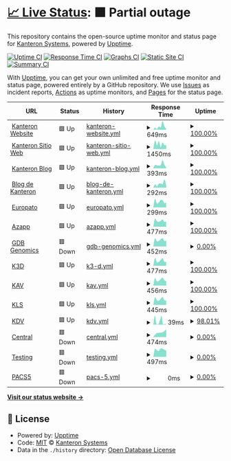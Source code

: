 # [📈 Live Status](https://KanteronSystems.github.io/kanteron-uptime): <!--live status--> **🟧 Partial outage**

This repository contains the open-source uptime monitor and status page for [Kanteron Systems](http://kanteron.com), powered by [Upptime](https://github.com/upptime/upptime).

[![Uptime CI](https://github.com/koj-co/upptime/workflows/Uptime%20CI/badge.svg)](https://github.com/koj-co/upptime/actions?query=workflow%3A%22Uptime+CI%22)
[![Response Time CI](https://github.com/koj-co/upptime/workflows/Response%20Time%20CI/badge.svg)](https://github.com/koj-co/upptime/actions?query=workflow%3A%22Response+Time+CI%22)
[![Graphs CI](https://github.com/koj-co/upptime/workflows/Graphs%20CI/badge.svg)](https://github.com/koj-co/upptime/actions?query=workflow%3A%22Graphs+CI%22)
[![Static Site CI](https://github.com/koj-co/upptime/workflows/Static%20Site%20CI/badge.svg)](https://github.com/koj-co/upptime/actions?query=workflow%3A%22Static+Site+CI%22)
[![Summary CI](https://github.com/koj-co/upptime/workflows/Summary%20CI/badge.svg)](https://github.com/koj-co/upptime/actions?query=workflow%3A%22Summary+CI%22)

With [Upptime](https://upptime.js.org), you can get your own unlimited and free uptime monitor and status page, powered entirely by a GitHub repository. We use [Issues](https://github.com/KanteronSystems/kanteron-uptime/issues) as incident reports, [Actions](https://github.com/KanteronSystems/kanteron-uptime/actions) as uptime monitors, and [Pages](https://KanteronSystems.github.io/kanteron-uptime) for the status page.

<!--start: status pages-->
<!-- This summary is generated by Upptime (https://github.com/upptime/upptime) -->
<!-- Do not edit this manually, your changes will be overwritten -->
<!-- prettier-ignore -->
| URL | Status | History | Response Time | Uptime |
| --- | ------ | ------- | ------------- | ------ |
| <img alt="" src="https://favicons.githubusercontent.com/www.kanteron.com" height="13"> [Kanteron Website](https://www.kanteron.com/) | 🟩 Up | [kanteron-website.yml](https://github.com/KanteronSystems/kanteron-uptime/commits/master/history/kanteron-website.yml) | <details><summary><img alt="Response time graph" src="./graphs/kanteron-website/response-time-week.png" height="20"> 649ms</summary><br><a href="https://KanteronSystems.github.io/kanteron-uptime/history/kanteron-website"><img alt="Response time 668" src="https://img.shields.io/endpoint?url=https%3A%2F%2Fraw.githubusercontent.com%2FKanteronSystems%2Fkanteron-uptime%2Fmaster%2Fapi%2Fkanteron-website%2Fresponse-time.json"></a><br><a href="https://KanteronSystems.github.io/kanteron-uptime/history/kanteron-website"><img alt="24-hour response time 147" src="https://img.shields.io/endpoint?url=https%3A%2F%2Fraw.githubusercontent.com%2FKanteronSystems%2Fkanteron-uptime%2Fmaster%2Fapi%2Fkanteron-website%2Fresponse-time-day.json"></a><br><a href="https://KanteronSystems.github.io/kanteron-uptime/history/kanteron-website"><img alt="7-day response time 649" src="https://img.shields.io/endpoint?url=https%3A%2F%2Fraw.githubusercontent.com%2FKanteronSystems%2Fkanteron-uptime%2Fmaster%2Fapi%2Fkanteron-website%2Fresponse-time-week.json"></a><br><a href="https://KanteronSystems.github.io/kanteron-uptime/history/kanteron-website"><img alt="30-day response time 668" src="https://img.shields.io/endpoint?url=https%3A%2F%2Fraw.githubusercontent.com%2FKanteronSystems%2Fkanteron-uptime%2Fmaster%2Fapi%2Fkanteron-website%2Fresponse-time-month.json"></a><br><a href="https://KanteronSystems.github.io/kanteron-uptime/history/kanteron-website"><img alt="1-year response time 668" src="https://img.shields.io/endpoint?url=https%3A%2F%2Fraw.githubusercontent.com%2FKanteronSystems%2Fkanteron-uptime%2Fmaster%2Fapi%2Fkanteron-website%2Fresponse-time-year.json"></a></details> | <details><summary><a href="https://KanteronSystems.github.io/kanteron-uptime/history/kanteron-website">100.00%</a></summary><a href="https://KanteronSystems.github.io/kanteron-uptime/history/kanteron-website"><img alt="All-time uptime 100.00%" src="https://img.shields.io/endpoint?url=https%3A%2F%2Fraw.githubusercontent.com%2FKanteronSystems%2Fkanteron-uptime%2Fmaster%2Fapi%2Fkanteron-website%2Fuptime.json"></a><br><a href="https://KanteronSystems.github.io/kanteron-uptime/history/kanteron-website"><img alt="24-hour uptime 100.00%" src="https://img.shields.io/endpoint?url=https%3A%2F%2Fraw.githubusercontent.com%2FKanteronSystems%2Fkanteron-uptime%2Fmaster%2Fapi%2Fkanteron-website%2Fuptime-day.json"></a><br><a href="https://KanteronSystems.github.io/kanteron-uptime/history/kanteron-website"><img alt="7-day uptime 100.00%" src="https://img.shields.io/endpoint?url=https%3A%2F%2Fraw.githubusercontent.com%2FKanteronSystems%2Fkanteron-uptime%2Fmaster%2Fapi%2Fkanteron-website%2Fuptime-week.json"></a><br><a href="https://KanteronSystems.github.io/kanteron-uptime/history/kanteron-website"><img alt="30-day uptime 100.00%" src="https://img.shields.io/endpoint?url=https%3A%2F%2Fraw.githubusercontent.com%2FKanteronSystems%2Fkanteron-uptime%2Fmaster%2Fapi%2Fkanteron-website%2Fuptime-month.json"></a><br><a href="https://KanteronSystems.github.io/kanteron-uptime/history/kanteron-website"><img alt="1-year uptime 100.00%" src="https://img.shields.io/endpoint?url=https%3A%2F%2Fraw.githubusercontent.com%2FKanteronSystems%2Fkanteron-uptime%2Fmaster%2Fapi%2Fkanteron-website%2Fuptime-year.json"></a></details>
| <img alt="" src="https://favicons.githubusercontent.com/web.kanteron.com" height="13"> [Kanteron Sitio Web](https://web.kanteron.com/) | 🟩 Up | [kanteron-sitio-web.yml](https://github.com/KanteronSystems/kanteron-uptime/commits/master/history/kanteron-sitio-web.yml) | <details><summary><img alt="Response time graph" src="./graphs/kanteron-sitio-web/response-time-week.png" height="20"> 1450ms</summary><br><a href="https://KanteronSystems.github.io/kanteron-uptime/history/kanteron-sitio-web"><img alt="Response time 984" src="https://img.shields.io/endpoint?url=https%3A%2F%2Fraw.githubusercontent.com%2FKanteronSystems%2Fkanteron-uptime%2Fmaster%2Fapi%2Fkanteron-sitio-web%2Fresponse-time.json"></a><br><a href="https://KanteronSystems.github.io/kanteron-uptime/history/kanteron-sitio-web"><img alt="24-hour response time 1108" src="https://img.shields.io/endpoint?url=https%3A%2F%2Fraw.githubusercontent.com%2FKanteronSystems%2Fkanteron-uptime%2Fmaster%2Fapi%2Fkanteron-sitio-web%2Fresponse-time-day.json"></a><br><a href="https://KanteronSystems.github.io/kanteron-uptime/history/kanteron-sitio-web"><img alt="7-day response time 1450" src="https://img.shields.io/endpoint?url=https%3A%2F%2Fraw.githubusercontent.com%2FKanteronSystems%2Fkanteron-uptime%2Fmaster%2Fapi%2Fkanteron-sitio-web%2Fresponse-time-week.json"></a><br><a href="https://KanteronSystems.github.io/kanteron-uptime/history/kanteron-sitio-web"><img alt="30-day response time 984" src="https://img.shields.io/endpoint?url=https%3A%2F%2Fraw.githubusercontent.com%2FKanteronSystems%2Fkanteron-uptime%2Fmaster%2Fapi%2Fkanteron-sitio-web%2Fresponse-time-month.json"></a><br><a href="https://KanteronSystems.github.io/kanteron-uptime/history/kanteron-sitio-web"><img alt="1-year response time 984" src="https://img.shields.io/endpoint?url=https%3A%2F%2Fraw.githubusercontent.com%2FKanteronSystems%2Fkanteron-uptime%2Fmaster%2Fapi%2Fkanteron-sitio-web%2Fresponse-time-year.json"></a></details> | <details><summary><a href="https://KanteronSystems.github.io/kanteron-uptime/history/kanteron-sitio-web">100.00%</a></summary><a href="https://KanteronSystems.github.io/kanteron-uptime/history/kanteron-sitio-web"><img alt="All-time uptime 100.00%" src="https://img.shields.io/endpoint?url=https%3A%2F%2Fraw.githubusercontent.com%2FKanteronSystems%2Fkanteron-uptime%2Fmaster%2Fapi%2Fkanteron-sitio-web%2Fuptime.json"></a><br><a href="https://KanteronSystems.github.io/kanteron-uptime/history/kanteron-sitio-web"><img alt="24-hour uptime 100.00%" src="https://img.shields.io/endpoint?url=https%3A%2F%2Fraw.githubusercontent.com%2FKanteronSystems%2Fkanteron-uptime%2Fmaster%2Fapi%2Fkanteron-sitio-web%2Fuptime-day.json"></a><br><a href="https://KanteronSystems.github.io/kanteron-uptime/history/kanteron-sitio-web"><img alt="7-day uptime 100.00%" src="https://img.shields.io/endpoint?url=https%3A%2F%2Fraw.githubusercontent.com%2FKanteronSystems%2Fkanteron-uptime%2Fmaster%2Fapi%2Fkanteron-sitio-web%2Fuptime-week.json"></a><br><a href="https://KanteronSystems.github.io/kanteron-uptime/history/kanteron-sitio-web"><img alt="30-day uptime 100.00%" src="https://img.shields.io/endpoint?url=https%3A%2F%2Fraw.githubusercontent.com%2FKanteronSystems%2Fkanteron-uptime%2Fmaster%2Fapi%2Fkanteron-sitio-web%2Fuptime-month.json"></a><br><a href="https://KanteronSystems.github.io/kanteron-uptime/history/kanteron-sitio-web"><img alt="1-year uptime 100.00%" src="https://img.shields.io/endpoint?url=https%3A%2F%2Fraw.githubusercontent.com%2FKanteronSystems%2Fkanteron-uptime%2Fmaster%2Fapi%2Fkanteron-sitio-web%2Fuptime-year.json"></a></details>
| <img alt="" src="https://favicons.githubusercontent.com/blog.kanteron.com" height="13"> [Kanteron Blog](https://blog.kanteron.com/) | 🟩 Up | [kanteron-blog.yml](https://github.com/KanteronSystems/kanteron-uptime/commits/master/history/kanteron-blog.yml) | <details><summary><img alt="Response time graph" src="./graphs/kanteron-blog/response-time-week.png" height="20"> 393ms</summary><br><a href="https://KanteronSystems.github.io/kanteron-uptime/history/kanteron-blog"><img alt="Response time 289" src="https://img.shields.io/endpoint?url=https%3A%2F%2Fraw.githubusercontent.com%2FKanteronSystems%2Fkanteron-uptime%2Fmaster%2Fapi%2Fkanteron-blog%2Fresponse-time.json"></a><br><a href="https://KanteronSystems.github.io/kanteron-uptime/history/kanteron-blog"><img alt="24-hour response time 58" src="https://img.shields.io/endpoint?url=https%3A%2F%2Fraw.githubusercontent.com%2FKanteronSystems%2Fkanteron-uptime%2Fmaster%2Fapi%2Fkanteron-blog%2Fresponse-time-day.json"></a><br><a href="https://KanteronSystems.github.io/kanteron-uptime/history/kanteron-blog"><img alt="7-day response time 393" src="https://img.shields.io/endpoint?url=https%3A%2F%2Fraw.githubusercontent.com%2FKanteronSystems%2Fkanteron-uptime%2Fmaster%2Fapi%2Fkanteron-blog%2Fresponse-time-week.json"></a><br><a href="https://KanteronSystems.github.io/kanteron-uptime/history/kanteron-blog"><img alt="30-day response time 289" src="https://img.shields.io/endpoint?url=https%3A%2F%2Fraw.githubusercontent.com%2FKanteronSystems%2Fkanteron-uptime%2Fmaster%2Fapi%2Fkanteron-blog%2Fresponse-time-month.json"></a><br><a href="https://KanteronSystems.github.io/kanteron-uptime/history/kanteron-blog"><img alt="1-year response time 289" src="https://img.shields.io/endpoint?url=https%3A%2F%2Fraw.githubusercontent.com%2FKanteronSystems%2Fkanteron-uptime%2Fmaster%2Fapi%2Fkanteron-blog%2Fresponse-time-year.json"></a></details> | <details><summary><a href="https://KanteronSystems.github.io/kanteron-uptime/history/kanteron-blog">100.00%</a></summary><a href="https://KanteronSystems.github.io/kanteron-uptime/history/kanteron-blog"><img alt="All-time uptime 100.00%" src="https://img.shields.io/endpoint?url=https%3A%2F%2Fraw.githubusercontent.com%2FKanteronSystems%2Fkanteron-uptime%2Fmaster%2Fapi%2Fkanteron-blog%2Fuptime.json"></a><br><a href="https://KanteronSystems.github.io/kanteron-uptime/history/kanteron-blog"><img alt="24-hour uptime 100.00%" src="https://img.shields.io/endpoint?url=https%3A%2F%2Fraw.githubusercontent.com%2FKanteronSystems%2Fkanteron-uptime%2Fmaster%2Fapi%2Fkanteron-blog%2Fuptime-day.json"></a><br><a href="https://KanteronSystems.github.io/kanteron-uptime/history/kanteron-blog"><img alt="7-day uptime 100.00%" src="https://img.shields.io/endpoint?url=https%3A%2F%2Fraw.githubusercontent.com%2FKanteronSystems%2Fkanteron-uptime%2Fmaster%2Fapi%2Fkanteron-blog%2Fuptime-week.json"></a><br><a href="https://KanteronSystems.github.io/kanteron-uptime/history/kanteron-blog"><img alt="30-day uptime 100.00%" src="https://img.shields.io/endpoint?url=https%3A%2F%2Fraw.githubusercontent.com%2FKanteronSystems%2Fkanteron-uptime%2Fmaster%2Fapi%2Fkanteron-blog%2Fuptime-month.json"></a><br><a href="https://KanteronSystems.github.io/kanteron-uptime/history/kanteron-blog"><img alt="1-year uptime 100.00%" src="https://img.shields.io/endpoint?url=https%3A%2F%2Fraw.githubusercontent.com%2FKanteronSystems%2Fkanteron-uptime%2Fmaster%2Fapi%2Fkanteron-blog%2Fuptime-year.json"></a></details>
| <img alt="" src="https://favicons.githubusercontent.com/bloges.kanteron.com" height="13"> [Blog de Kanteron](https://bloges.kanteron.com/) | 🟩 Up | [blog-de-kanteron.yml](https://github.com/KanteronSystems/kanteron-uptime/commits/master/history/blog-de-kanteron.yml) | <details><summary><img alt="Response time graph" src="./graphs/blog-de-kanteron/response-time-week.png" height="20"> 292ms</summary><br><a href="https://KanteronSystems.github.io/kanteron-uptime/history/blog-de-kanteron"><img alt="Response time 299" src="https://img.shields.io/endpoint?url=https%3A%2F%2Fraw.githubusercontent.com%2FKanteronSystems%2Fkanteron-uptime%2Fmaster%2Fapi%2Fblog-de-kanteron%2Fresponse-time.json"></a><br><a href="https://KanteronSystems.github.io/kanteron-uptime/history/blog-de-kanteron"><img alt="24-hour response time 137" src="https://img.shields.io/endpoint?url=https%3A%2F%2Fraw.githubusercontent.com%2FKanteronSystems%2Fkanteron-uptime%2Fmaster%2Fapi%2Fblog-de-kanteron%2Fresponse-time-day.json"></a><br><a href="https://KanteronSystems.github.io/kanteron-uptime/history/blog-de-kanteron"><img alt="7-day response time 292" src="https://img.shields.io/endpoint?url=https%3A%2F%2Fraw.githubusercontent.com%2FKanteronSystems%2Fkanteron-uptime%2Fmaster%2Fapi%2Fblog-de-kanteron%2Fresponse-time-week.json"></a><br><a href="https://KanteronSystems.github.io/kanteron-uptime/history/blog-de-kanteron"><img alt="30-day response time 299" src="https://img.shields.io/endpoint?url=https%3A%2F%2Fraw.githubusercontent.com%2FKanteronSystems%2Fkanteron-uptime%2Fmaster%2Fapi%2Fblog-de-kanteron%2Fresponse-time-month.json"></a><br><a href="https://KanteronSystems.github.io/kanteron-uptime/history/blog-de-kanteron"><img alt="1-year response time 299" src="https://img.shields.io/endpoint?url=https%3A%2F%2Fraw.githubusercontent.com%2FKanteronSystems%2Fkanteron-uptime%2Fmaster%2Fapi%2Fblog-de-kanteron%2Fresponse-time-year.json"></a></details> | <details><summary><a href="https://KanteronSystems.github.io/kanteron-uptime/history/blog-de-kanteron">100.00%</a></summary><a href="https://KanteronSystems.github.io/kanteron-uptime/history/blog-de-kanteron"><img alt="All-time uptime 100.00%" src="https://img.shields.io/endpoint?url=https%3A%2F%2Fraw.githubusercontent.com%2FKanteronSystems%2Fkanteron-uptime%2Fmaster%2Fapi%2Fblog-de-kanteron%2Fuptime.json"></a><br><a href="https://KanteronSystems.github.io/kanteron-uptime/history/blog-de-kanteron"><img alt="24-hour uptime 100.00%" src="https://img.shields.io/endpoint?url=https%3A%2F%2Fraw.githubusercontent.com%2FKanteronSystems%2Fkanteron-uptime%2Fmaster%2Fapi%2Fblog-de-kanteron%2Fuptime-day.json"></a><br><a href="https://KanteronSystems.github.io/kanteron-uptime/history/blog-de-kanteron"><img alt="7-day uptime 100.00%" src="https://img.shields.io/endpoint?url=https%3A%2F%2Fraw.githubusercontent.com%2FKanteronSystems%2Fkanteron-uptime%2Fmaster%2Fapi%2Fblog-de-kanteron%2Fuptime-week.json"></a><br><a href="https://KanteronSystems.github.io/kanteron-uptime/history/blog-de-kanteron"><img alt="30-day uptime 100.00%" src="https://img.shields.io/endpoint?url=https%3A%2F%2Fraw.githubusercontent.com%2FKanteronSystems%2Fkanteron-uptime%2Fmaster%2Fapi%2Fblog-de-kanteron%2Fuptime-month.json"></a><br><a href="https://KanteronSystems.github.io/kanteron-uptime/history/blog-de-kanteron"><img alt="1-year uptime 100.00%" src="https://img.shields.io/endpoint?url=https%3A%2F%2Fraw.githubusercontent.com%2FKanteronSystems%2Fkanteron-uptime%2Fmaster%2Fapi%2Fblog-de-kanteron%2Fuptime-year.json"></a></details>
| <img alt="" src="https://favicons.githubusercontent.com/europato.kanteron.net" height="13"> [Europato](http://europato.kanteron.net/TMIS/login.xhtml) | 🟩 Up | [europato.yml](https://github.com/KanteronSystems/kanteron-uptime/commits/master/history/europato.yml) | <details><summary><img alt="Response time graph" src="./graphs/europato/response-time-week.png" height="20"> 299ms</summary><br><a href="https://KanteronSystems.github.io/kanteron-uptime/history/europato"><img alt="Response time 318" src="https://img.shields.io/endpoint?url=https%3A%2F%2Fraw.githubusercontent.com%2FKanteronSystems%2Fkanteron-uptime%2Fmaster%2Fapi%2Feuropato%2Fresponse-time.json"></a><br><a href="https://KanteronSystems.github.io/kanteron-uptime/history/europato"><img alt="24-hour response time 250" src="https://img.shields.io/endpoint?url=https%3A%2F%2Fraw.githubusercontent.com%2FKanteronSystems%2Fkanteron-uptime%2Fmaster%2Fapi%2Feuropato%2Fresponse-time-day.json"></a><br><a href="https://KanteronSystems.github.io/kanteron-uptime/history/europato"><img alt="7-day response time 299" src="https://img.shields.io/endpoint?url=https%3A%2F%2Fraw.githubusercontent.com%2FKanteronSystems%2Fkanteron-uptime%2Fmaster%2Fapi%2Feuropato%2Fresponse-time-week.json"></a><br><a href="https://KanteronSystems.github.io/kanteron-uptime/history/europato"><img alt="30-day response time 318" src="https://img.shields.io/endpoint?url=https%3A%2F%2Fraw.githubusercontent.com%2FKanteronSystems%2Fkanteron-uptime%2Fmaster%2Fapi%2Feuropato%2Fresponse-time-month.json"></a><br><a href="https://KanteronSystems.github.io/kanteron-uptime/history/europato"><img alt="1-year response time 318" src="https://img.shields.io/endpoint?url=https%3A%2F%2Fraw.githubusercontent.com%2FKanteronSystems%2Fkanteron-uptime%2Fmaster%2Fapi%2Feuropato%2Fresponse-time-year.json"></a></details> | <details><summary><a href="https://KanteronSystems.github.io/kanteron-uptime/history/europato">100.00%</a></summary><a href="https://KanteronSystems.github.io/kanteron-uptime/history/europato"><img alt="All-time uptime 100.00%" src="https://img.shields.io/endpoint?url=https%3A%2F%2Fraw.githubusercontent.com%2FKanteronSystems%2Fkanteron-uptime%2Fmaster%2Fapi%2Feuropato%2Fuptime.json"></a><br><a href="https://KanteronSystems.github.io/kanteron-uptime/history/europato"><img alt="24-hour uptime 100.00%" src="https://img.shields.io/endpoint?url=https%3A%2F%2Fraw.githubusercontent.com%2FKanteronSystems%2Fkanteron-uptime%2Fmaster%2Fapi%2Feuropato%2Fuptime-day.json"></a><br><a href="https://KanteronSystems.github.io/kanteron-uptime/history/europato"><img alt="7-day uptime 100.00%" src="https://img.shields.io/endpoint?url=https%3A%2F%2Fraw.githubusercontent.com%2FKanteronSystems%2Fkanteron-uptime%2Fmaster%2Fapi%2Feuropato%2Fuptime-week.json"></a><br><a href="https://KanteronSystems.github.io/kanteron-uptime/history/europato"><img alt="30-day uptime 100.00%" src="https://img.shields.io/endpoint?url=https%3A%2F%2Fraw.githubusercontent.com%2FKanteronSystems%2Fkanteron-uptime%2Fmaster%2Fapi%2Feuropato%2Fuptime-month.json"></a><br><a href="https://KanteronSystems.github.io/kanteron-uptime/history/europato"><img alt="1-year uptime 100.00%" src="https://img.shields.io/endpoint?url=https%3A%2F%2Fraw.githubusercontent.com%2FKanteronSystems%2Fkanteron-uptime%2Fmaster%2Fapi%2Feuropato%2Fuptime-year.json"></a></details>
| <img alt="" src="https://favicons.githubusercontent.com/azapp.kanteron.net" height="13"> [Azapp](https://azapp.kanteron.net/TMIS/login.xhtml) | 🟩 Up | [azapp.yml](https://github.com/KanteronSystems/kanteron-uptime/commits/master/history/azapp.yml) | <details><summary><img alt="Response time graph" src="./graphs/azapp/response-time-week.png" height="20"> 477ms</summary><br><a href="https://KanteronSystems.github.io/kanteron-uptime/history/azapp"><img alt="Response time 503" src="https://img.shields.io/endpoint?url=https%3A%2F%2Fraw.githubusercontent.com%2FKanteronSystems%2Fkanteron-uptime%2Fmaster%2Fapi%2Fazapp%2Fresponse-time.json"></a><br><a href="https://KanteronSystems.github.io/kanteron-uptime/history/azapp"><img alt="24-hour response time 427" src="https://img.shields.io/endpoint?url=https%3A%2F%2Fraw.githubusercontent.com%2FKanteronSystems%2Fkanteron-uptime%2Fmaster%2Fapi%2Fazapp%2Fresponse-time-day.json"></a><br><a href="https://KanteronSystems.github.io/kanteron-uptime/history/azapp"><img alt="7-day response time 477" src="https://img.shields.io/endpoint?url=https%3A%2F%2Fraw.githubusercontent.com%2FKanteronSystems%2Fkanteron-uptime%2Fmaster%2Fapi%2Fazapp%2Fresponse-time-week.json"></a><br><a href="https://KanteronSystems.github.io/kanteron-uptime/history/azapp"><img alt="30-day response time 503" src="https://img.shields.io/endpoint?url=https%3A%2F%2Fraw.githubusercontent.com%2FKanteronSystems%2Fkanteron-uptime%2Fmaster%2Fapi%2Fazapp%2Fresponse-time-month.json"></a><br><a href="https://KanteronSystems.github.io/kanteron-uptime/history/azapp"><img alt="1-year response time 503" src="https://img.shields.io/endpoint?url=https%3A%2F%2Fraw.githubusercontent.com%2FKanteronSystems%2Fkanteron-uptime%2Fmaster%2Fapi%2Fazapp%2Fresponse-time-year.json"></a></details> | <details><summary><a href="https://KanteronSystems.github.io/kanteron-uptime/history/azapp">100.00%</a></summary><a href="https://KanteronSystems.github.io/kanteron-uptime/history/azapp"><img alt="All-time uptime 100.00%" src="https://img.shields.io/endpoint?url=https%3A%2F%2Fraw.githubusercontent.com%2FKanteronSystems%2Fkanteron-uptime%2Fmaster%2Fapi%2Fazapp%2Fuptime.json"></a><br><a href="https://KanteronSystems.github.io/kanteron-uptime/history/azapp"><img alt="24-hour uptime 100.00%" src="https://img.shields.io/endpoint?url=https%3A%2F%2Fraw.githubusercontent.com%2FKanteronSystems%2Fkanteron-uptime%2Fmaster%2Fapi%2Fazapp%2Fuptime-day.json"></a><br><a href="https://KanteronSystems.github.io/kanteron-uptime/history/azapp"><img alt="7-day uptime 100.00%" src="https://img.shields.io/endpoint?url=https%3A%2F%2Fraw.githubusercontent.com%2FKanteronSystems%2Fkanteron-uptime%2Fmaster%2Fapi%2Fazapp%2Fuptime-week.json"></a><br><a href="https://KanteronSystems.github.io/kanteron-uptime/history/azapp"><img alt="30-day uptime 100.00%" src="https://img.shields.io/endpoint?url=https%3A%2F%2Fraw.githubusercontent.com%2FKanteronSystems%2Fkanteron-uptime%2Fmaster%2Fapi%2Fazapp%2Fuptime-month.json"></a><br><a href="https://KanteronSystems.github.io/kanteron-uptime/history/azapp"><img alt="1-year uptime 100.00%" src="https://img.shields.io/endpoint?url=https%3A%2F%2Fraw.githubusercontent.com%2FKanteronSystems%2Fkanteron-uptime%2Fmaster%2Fapi%2Fazapp%2Fuptime-year.json"></a></details>
| <img alt="" src="https://favicons.githubusercontent.com/gdb.genomics.kanteron.com" height="13"> [GDB Genomics](https://gdb.genomics.kanteron.com/TMIS/login.xhtml) | 🟥 Down | [gdb-genomics.yml](https://github.com/KanteronSystems/kanteron-uptime/commits/master/history/gdb-genomics.yml) | <details><summary><img alt="Response time graph" src="./graphs/gdb-genomics/response-time-week.png" height="20"> 452ms</summary><br><a href="https://KanteronSystems.github.io/kanteron-uptime/history/gdb-genomics"><img alt="Response time 783" src="https://img.shields.io/endpoint?url=https%3A%2F%2Fraw.githubusercontent.com%2FKanteronSystems%2Fkanteron-uptime%2Fmaster%2Fapi%2Fgdb-genomics%2Fresponse-time.json"></a><br><a href="https://KanteronSystems.github.io/kanteron-uptime/history/gdb-genomics"><img alt="24-hour response time 416" src="https://img.shields.io/endpoint?url=https%3A%2F%2Fraw.githubusercontent.com%2FKanteronSystems%2Fkanteron-uptime%2Fmaster%2Fapi%2Fgdb-genomics%2Fresponse-time-day.json"></a><br><a href="https://KanteronSystems.github.io/kanteron-uptime/history/gdb-genomics"><img alt="7-day response time 452" src="https://img.shields.io/endpoint?url=https%3A%2F%2Fraw.githubusercontent.com%2FKanteronSystems%2Fkanteron-uptime%2Fmaster%2Fapi%2Fgdb-genomics%2Fresponse-time-week.json"></a><br><a href="https://KanteronSystems.github.io/kanteron-uptime/history/gdb-genomics"><img alt="30-day response time 783" src="https://img.shields.io/endpoint?url=https%3A%2F%2Fraw.githubusercontent.com%2FKanteronSystems%2Fkanteron-uptime%2Fmaster%2Fapi%2Fgdb-genomics%2Fresponse-time-month.json"></a><br><a href="https://KanteronSystems.github.io/kanteron-uptime/history/gdb-genomics"><img alt="1-year response time 783" src="https://img.shields.io/endpoint?url=https%3A%2F%2Fraw.githubusercontent.com%2FKanteronSystems%2Fkanteron-uptime%2Fmaster%2Fapi%2Fgdb-genomics%2Fresponse-time-year.json"></a></details> | <details><summary><a href="https://KanteronSystems.github.io/kanteron-uptime/history/gdb-genomics">0.00%</a></summary><a href="https://KanteronSystems.github.io/kanteron-uptime/history/gdb-genomics"><img alt="All-time uptime 24.70%" src="https://img.shields.io/endpoint?url=https%3A%2F%2Fraw.githubusercontent.com%2FKanteronSystems%2Fkanteron-uptime%2Fmaster%2Fapi%2Fgdb-genomics%2Fuptime.json"></a><br><a href="https://KanteronSystems.github.io/kanteron-uptime/history/gdb-genomics"><img alt="24-hour uptime 0.00%" src="https://img.shields.io/endpoint?url=https%3A%2F%2Fraw.githubusercontent.com%2FKanteronSystems%2Fkanteron-uptime%2Fmaster%2Fapi%2Fgdb-genomics%2Fuptime-day.json"></a><br><a href="https://KanteronSystems.github.io/kanteron-uptime/history/gdb-genomics"><img alt="7-day uptime 0.00%" src="https://img.shields.io/endpoint?url=https%3A%2F%2Fraw.githubusercontent.com%2FKanteronSystems%2Fkanteron-uptime%2Fmaster%2Fapi%2Fgdb-genomics%2Fuptime-week.json"></a><br><a href="https://KanteronSystems.github.io/kanteron-uptime/history/gdb-genomics"><img alt="30-day uptime 24.70%" src="https://img.shields.io/endpoint?url=https%3A%2F%2Fraw.githubusercontent.com%2FKanteronSystems%2Fkanteron-uptime%2Fmaster%2Fapi%2Fgdb-genomics%2Fuptime-month.json"></a><br><a href="https://KanteronSystems.github.io/kanteron-uptime/history/gdb-genomics"><img alt="1-year uptime 24.70%" src="https://img.shields.io/endpoint?url=https%3A%2F%2Fraw.githubusercontent.com%2FKanteronSystems%2Fkanteron-uptime%2Fmaster%2Fapi%2Fgdb-genomics%2Fuptime-year.json"></a></details>
| <img alt="" src="https://favicons.githubusercontent.com/k3d.kanteron.net" height="13"> [K3D](https://k3d.kanteron.net/?url=https://s3.eu-central-1.amazonaws.com/ohif-viewer/JSON/PTCTStudy.json) | 🟩 Up | [k3-d.yml](https://github.com/KanteronSystems/kanteron-uptime/commits/master/history/k3-d.yml) | <details><summary><img alt="Response time graph" src="./graphs/k3-d/response-time-week.png" height="20"> 477ms</summary><br><a href="https://KanteronSystems.github.io/kanteron-uptime/history/k3-d"><img alt="Response time 514" src="https://img.shields.io/endpoint?url=https%3A%2F%2Fraw.githubusercontent.com%2FKanteronSystems%2Fkanteron-uptime%2Fmaster%2Fapi%2Fk3-d%2Fresponse-time.json"></a><br><a href="https://KanteronSystems.github.io/kanteron-uptime/history/k3-d"><img alt="24-hour response time 367" src="https://img.shields.io/endpoint?url=https%3A%2F%2Fraw.githubusercontent.com%2FKanteronSystems%2Fkanteron-uptime%2Fmaster%2Fapi%2Fk3-d%2Fresponse-time-day.json"></a><br><a href="https://KanteronSystems.github.io/kanteron-uptime/history/k3-d"><img alt="7-day response time 477" src="https://img.shields.io/endpoint?url=https%3A%2F%2Fraw.githubusercontent.com%2FKanteronSystems%2Fkanteron-uptime%2Fmaster%2Fapi%2Fk3-d%2Fresponse-time-week.json"></a><br><a href="https://KanteronSystems.github.io/kanteron-uptime/history/k3-d"><img alt="30-day response time 514" src="https://img.shields.io/endpoint?url=https%3A%2F%2Fraw.githubusercontent.com%2FKanteronSystems%2Fkanteron-uptime%2Fmaster%2Fapi%2Fk3-d%2Fresponse-time-month.json"></a><br><a href="https://KanteronSystems.github.io/kanteron-uptime/history/k3-d"><img alt="1-year response time 514" src="https://img.shields.io/endpoint?url=https%3A%2F%2Fraw.githubusercontent.com%2FKanteronSystems%2Fkanteron-uptime%2Fmaster%2Fapi%2Fk3-d%2Fresponse-time-year.json"></a></details> | <details><summary><a href="https://KanteronSystems.github.io/kanteron-uptime/history/k3-d">100.00%</a></summary><a href="https://KanteronSystems.github.io/kanteron-uptime/history/k3-d"><img alt="All-time uptime 100.00%" src="https://img.shields.io/endpoint?url=https%3A%2F%2Fraw.githubusercontent.com%2FKanteronSystems%2Fkanteron-uptime%2Fmaster%2Fapi%2Fk3-d%2Fuptime.json"></a><br><a href="https://KanteronSystems.github.io/kanteron-uptime/history/k3-d"><img alt="24-hour uptime 100.00%" src="https://img.shields.io/endpoint?url=https%3A%2F%2Fraw.githubusercontent.com%2FKanteronSystems%2Fkanteron-uptime%2Fmaster%2Fapi%2Fk3-d%2Fuptime-day.json"></a><br><a href="https://KanteronSystems.github.io/kanteron-uptime/history/k3-d"><img alt="7-day uptime 100.00%" src="https://img.shields.io/endpoint?url=https%3A%2F%2Fraw.githubusercontent.com%2FKanteronSystems%2Fkanteron-uptime%2Fmaster%2Fapi%2Fk3-d%2Fuptime-week.json"></a><br><a href="https://KanteronSystems.github.io/kanteron-uptime/history/k3-d"><img alt="30-day uptime 100.00%" src="https://img.shields.io/endpoint?url=https%3A%2F%2Fraw.githubusercontent.com%2FKanteronSystems%2Fkanteron-uptime%2Fmaster%2Fapi%2Fk3-d%2Fuptime-month.json"></a><br><a href="https://KanteronSystems.github.io/kanteron-uptime/history/k3-d"><img alt="1-year uptime 100.00%" src="https://img.shields.io/endpoint?url=https%3A%2F%2Fraw.githubusercontent.com%2FKanteronSystems%2Fkanteron-uptime%2Fmaster%2Fapi%2Fk3-d%2Fuptime-year.json"></a></details>
| <img alt="" src="https://favicons.githubusercontent.com/kav.kanteron.net" height="13"> [KAV](https://kav.kanteron.net/studylist) | 🟩 Up | [kav.yml](https://github.com/KanteronSystems/kanteron-uptime/commits/master/history/kav.yml) | <details><summary><img alt="Response time graph" src="./graphs/kav/response-time-week.png" height="20"> 456ms</summary><br><a href="https://KanteronSystems.github.io/kanteron-uptime/history/kav"><img alt="Response time 483" src="https://img.shields.io/endpoint?url=https%3A%2F%2Fraw.githubusercontent.com%2FKanteronSystems%2Fkanteron-uptime%2Fmaster%2Fapi%2Fkav%2Fresponse-time.json"></a><br><a href="https://KanteronSystems.github.io/kanteron-uptime/history/kav"><img alt="24-hour response time 350" src="https://img.shields.io/endpoint?url=https%3A%2F%2Fraw.githubusercontent.com%2FKanteronSystems%2Fkanteron-uptime%2Fmaster%2Fapi%2Fkav%2Fresponse-time-day.json"></a><br><a href="https://KanteronSystems.github.io/kanteron-uptime/history/kav"><img alt="7-day response time 456" src="https://img.shields.io/endpoint?url=https%3A%2F%2Fraw.githubusercontent.com%2FKanteronSystems%2Fkanteron-uptime%2Fmaster%2Fapi%2Fkav%2Fresponse-time-week.json"></a><br><a href="https://KanteronSystems.github.io/kanteron-uptime/history/kav"><img alt="30-day response time 483" src="https://img.shields.io/endpoint?url=https%3A%2F%2Fraw.githubusercontent.com%2FKanteronSystems%2Fkanteron-uptime%2Fmaster%2Fapi%2Fkav%2Fresponse-time-month.json"></a><br><a href="https://KanteronSystems.github.io/kanteron-uptime/history/kav"><img alt="1-year response time 483" src="https://img.shields.io/endpoint?url=https%3A%2F%2Fraw.githubusercontent.com%2FKanteronSystems%2Fkanteron-uptime%2Fmaster%2Fapi%2Fkav%2Fresponse-time-year.json"></a></details> | <details><summary><a href="https://KanteronSystems.github.io/kanteron-uptime/history/kav">100.00%</a></summary><a href="https://KanteronSystems.github.io/kanteron-uptime/history/kav"><img alt="All-time uptime 100.00%" src="https://img.shields.io/endpoint?url=https%3A%2F%2Fraw.githubusercontent.com%2FKanteronSystems%2Fkanteron-uptime%2Fmaster%2Fapi%2Fkav%2Fuptime.json"></a><br><a href="https://KanteronSystems.github.io/kanteron-uptime/history/kav"><img alt="24-hour uptime 100.00%" src="https://img.shields.io/endpoint?url=https%3A%2F%2Fraw.githubusercontent.com%2FKanteronSystems%2Fkanteron-uptime%2Fmaster%2Fapi%2Fkav%2Fuptime-day.json"></a><br><a href="https://KanteronSystems.github.io/kanteron-uptime/history/kav"><img alt="7-day uptime 100.00%" src="https://img.shields.io/endpoint?url=https%3A%2F%2Fraw.githubusercontent.com%2FKanteronSystems%2Fkanteron-uptime%2Fmaster%2Fapi%2Fkav%2Fuptime-week.json"></a><br><a href="https://KanteronSystems.github.io/kanteron-uptime/history/kav"><img alt="30-day uptime 100.00%" src="https://img.shields.io/endpoint?url=https%3A%2F%2Fraw.githubusercontent.com%2FKanteronSystems%2Fkanteron-uptime%2Fmaster%2Fapi%2Fkav%2Fuptime-month.json"></a><br><a href="https://KanteronSystems.github.io/kanteron-uptime/history/kav"><img alt="1-year uptime 100.00%" src="https://img.shields.io/endpoint?url=https%3A%2F%2Fraw.githubusercontent.com%2FKanteronSystems%2Fkanteron-uptime%2Fmaster%2Fapi%2Fkav%2Fuptime-year.json"></a></details>
| <img alt="" src="https://favicons.githubusercontent.com/kls.kanteron.net" height="13"> [KLS](https://kls.kanteron.net/) | 🟩 Up | [kls.yml](https://github.com/KanteronSystems/kanteron-uptime/commits/master/history/kls.yml) | <details><summary><img alt="Response time graph" src="./graphs/kls/response-time-week.png" height="20"> 445ms</summary><br><a href="https://KanteronSystems.github.io/kanteron-uptime/history/kls"><img alt="Response time 472" src="https://img.shields.io/endpoint?url=https%3A%2F%2Fraw.githubusercontent.com%2FKanteronSystems%2Fkanteron-uptime%2Fmaster%2Fapi%2Fkls%2Fresponse-time.json"></a><br><a href="https://KanteronSystems.github.io/kanteron-uptime/history/kls"><img alt="24-hour response time 347" src="https://img.shields.io/endpoint?url=https%3A%2F%2Fraw.githubusercontent.com%2FKanteronSystems%2Fkanteron-uptime%2Fmaster%2Fapi%2Fkls%2Fresponse-time-day.json"></a><br><a href="https://KanteronSystems.github.io/kanteron-uptime/history/kls"><img alt="7-day response time 445" src="https://img.shields.io/endpoint?url=https%3A%2F%2Fraw.githubusercontent.com%2FKanteronSystems%2Fkanteron-uptime%2Fmaster%2Fapi%2Fkls%2Fresponse-time-week.json"></a><br><a href="https://KanteronSystems.github.io/kanteron-uptime/history/kls"><img alt="30-day response time 472" src="https://img.shields.io/endpoint?url=https%3A%2F%2Fraw.githubusercontent.com%2FKanteronSystems%2Fkanteron-uptime%2Fmaster%2Fapi%2Fkls%2Fresponse-time-month.json"></a><br><a href="https://KanteronSystems.github.io/kanteron-uptime/history/kls"><img alt="1-year response time 472" src="https://img.shields.io/endpoint?url=https%3A%2F%2Fraw.githubusercontent.com%2FKanteronSystems%2Fkanteron-uptime%2Fmaster%2Fapi%2Fkls%2Fresponse-time-year.json"></a></details> | <details><summary><a href="https://KanteronSystems.github.io/kanteron-uptime/history/kls">100.00%</a></summary><a href="https://KanteronSystems.github.io/kanteron-uptime/history/kls"><img alt="All-time uptime 100.00%" src="https://img.shields.io/endpoint?url=https%3A%2F%2Fraw.githubusercontent.com%2FKanteronSystems%2Fkanteron-uptime%2Fmaster%2Fapi%2Fkls%2Fuptime.json"></a><br><a href="https://KanteronSystems.github.io/kanteron-uptime/history/kls"><img alt="24-hour uptime 100.00%" src="https://img.shields.io/endpoint?url=https%3A%2F%2Fraw.githubusercontent.com%2FKanteronSystems%2Fkanteron-uptime%2Fmaster%2Fapi%2Fkls%2Fuptime-day.json"></a><br><a href="https://KanteronSystems.github.io/kanteron-uptime/history/kls"><img alt="7-day uptime 100.00%" src="https://img.shields.io/endpoint?url=https%3A%2F%2Fraw.githubusercontent.com%2FKanteronSystems%2Fkanteron-uptime%2Fmaster%2Fapi%2Fkls%2Fuptime-week.json"></a><br><a href="https://KanteronSystems.github.io/kanteron-uptime/history/kls"><img alt="30-day uptime 100.00%" src="https://img.shields.io/endpoint?url=https%3A%2F%2Fraw.githubusercontent.com%2FKanteronSystems%2Fkanteron-uptime%2Fmaster%2Fapi%2Fkls%2Fuptime-month.json"></a><br><a href="https://KanteronSystems.github.io/kanteron-uptime/history/kls"><img alt="1-year uptime 100.00%" src="https://img.shields.io/endpoint?url=https%3A%2F%2Fraw.githubusercontent.com%2FKanteronSystems%2Fkanteron-uptime%2Fmaster%2Fapi%2Fkls%2Fuptime-year.json"></a></details>
| <img alt="" src="https://favicons.githubusercontent.com/20.185.6.186" height="13"> [KDV](http://20.185.6.186/KDV/viewer/1.3.6.1.4.1.14519.5.2.1.2193.7172.847236098565581057121195872945) | 🟩 Up | [kdv.yml](https://github.com/KanteronSystems/kanteron-uptime/commits/master/history/kdv.yml) | <details><summary><img alt="Response time graph" src="./graphs/kdv/response-time-week.png" height="20"> 39ms</summary><br><a href="https://KanteronSystems.github.io/kanteron-uptime/history/kdv"><img alt="Response time 59" src="https://img.shields.io/endpoint?url=https%3A%2F%2Fraw.githubusercontent.com%2FKanteronSystems%2Fkanteron-uptime%2Fmaster%2Fapi%2Fkdv%2Fresponse-time.json"></a><br><a href="https://KanteronSystems.github.io/kanteron-uptime/history/kdv"><img alt="24-hour response time 5" src="https://img.shields.io/endpoint?url=https%3A%2F%2Fraw.githubusercontent.com%2FKanteronSystems%2Fkanteron-uptime%2Fmaster%2Fapi%2Fkdv%2Fresponse-time-day.json"></a><br><a href="https://KanteronSystems.github.io/kanteron-uptime/history/kdv"><img alt="7-day response time 39" src="https://img.shields.io/endpoint?url=https%3A%2F%2Fraw.githubusercontent.com%2FKanteronSystems%2Fkanteron-uptime%2Fmaster%2Fapi%2Fkdv%2Fresponse-time-week.json"></a><br><a href="https://KanteronSystems.github.io/kanteron-uptime/history/kdv"><img alt="30-day response time 59" src="https://img.shields.io/endpoint?url=https%3A%2F%2Fraw.githubusercontent.com%2FKanteronSystems%2Fkanteron-uptime%2Fmaster%2Fapi%2Fkdv%2Fresponse-time-month.json"></a><br><a href="https://KanteronSystems.github.io/kanteron-uptime/history/kdv"><img alt="1-year response time 59" src="https://img.shields.io/endpoint?url=https%3A%2F%2Fraw.githubusercontent.com%2FKanteronSystems%2Fkanteron-uptime%2Fmaster%2Fapi%2Fkdv%2Fresponse-time-year.json"></a></details> | <details><summary><a href="https://KanteronSystems.github.io/kanteron-uptime/history/kdv">98.01%</a></summary><a href="https://KanteronSystems.github.io/kanteron-uptime/history/kdv"><img alt="All-time uptime 99.51%" src="https://img.shields.io/endpoint?url=https%3A%2F%2Fraw.githubusercontent.com%2FKanteronSystems%2Fkanteron-uptime%2Fmaster%2Fapi%2Fkdv%2Fuptime.json"></a><br><a href="https://KanteronSystems.github.io/kanteron-uptime/history/kdv"><img alt="24-hour uptime 86.07%" src="https://img.shields.io/endpoint?url=https%3A%2F%2Fraw.githubusercontent.com%2FKanteronSystems%2Fkanteron-uptime%2Fmaster%2Fapi%2Fkdv%2Fuptime-day.json"></a><br><a href="https://KanteronSystems.github.io/kanteron-uptime/history/kdv"><img alt="7-day uptime 98.01%" src="https://img.shields.io/endpoint?url=https%3A%2F%2Fraw.githubusercontent.com%2FKanteronSystems%2Fkanteron-uptime%2Fmaster%2Fapi%2Fkdv%2Fuptime-week.json"></a><br><a href="https://KanteronSystems.github.io/kanteron-uptime/history/kdv"><img alt="30-day uptime 99.51%" src="https://img.shields.io/endpoint?url=https%3A%2F%2Fraw.githubusercontent.com%2FKanteronSystems%2Fkanteron-uptime%2Fmaster%2Fapi%2Fkdv%2Fuptime-month.json"></a><br><a href="https://KanteronSystems.github.io/kanteron-uptime/history/kdv"><img alt="1-year uptime 99.51%" src="https://img.shields.io/endpoint?url=https%3A%2F%2Fraw.githubusercontent.com%2FKanteronSystems%2Fkanteron-uptime%2Fmaster%2Fapi%2Fkdv%2Fuptime-year.json"></a></details>
| <img alt="" src="https://favicons.githubusercontent.com/central.kanteron.com" height="13"> [Central](https://central.kanteron.com/TMIS/login.xhtml) | 🟥 Down | [central.yml](https://github.com/KanteronSystems/kanteron-uptime/commits/master/history/central.yml) | <details><summary><img alt="Response time graph" src="./graphs/central/response-time-week.png" height="20"> 474ms</summary><br><a href="https://KanteronSystems.github.io/kanteron-uptime/history/central"><img alt="Response time 643" src="https://img.shields.io/endpoint?url=https%3A%2F%2Fraw.githubusercontent.com%2FKanteronSystems%2Fkanteron-uptime%2Fmaster%2Fapi%2Fcentral%2Fresponse-time.json"></a><br><a href="https://KanteronSystems.github.io/kanteron-uptime/history/central"><img alt="24-hour response time 0" src="https://img.shields.io/endpoint?url=https%3A%2F%2Fraw.githubusercontent.com%2FKanteronSystems%2Fkanteron-uptime%2Fmaster%2Fapi%2Fcentral%2Fresponse-time-day.json"></a><br><a href="https://KanteronSystems.github.io/kanteron-uptime/history/central"><img alt="7-day response time 474" src="https://img.shields.io/endpoint?url=https%3A%2F%2Fraw.githubusercontent.com%2FKanteronSystems%2Fkanteron-uptime%2Fmaster%2Fapi%2Fcentral%2Fresponse-time-week.json"></a><br><a href="https://KanteronSystems.github.io/kanteron-uptime/history/central"><img alt="30-day response time 643" src="https://img.shields.io/endpoint?url=https%3A%2F%2Fraw.githubusercontent.com%2FKanteronSystems%2Fkanteron-uptime%2Fmaster%2Fapi%2Fcentral%2Fresponse-time-month.json"></a><br><a href="https://KanteronSystems.github.io/kanteron-uptime/history/central"><img alt="1-year response time 643" src="https://img.shields.io/endpoint?url=https%3A%2F%2Fraw.githubusercontent.com%2FKanteronSystems%2Fkanteron-uptime%2Fmaster%2Fapi%2Fcentral%2Fresponse-time-year.json"></a></details> | <details><summary><a href="https://KanteronSystems.github.io/kanteron-uptime/history/central">0.00%</a></summary><a href="https://KanteronSystems.github.io/kanteron-uptime/history/central"><img alt="All-time uptime 35.30%" src="https://img.shields.io/endpoint?url=https%3A%2F%2Fraw.githubusercontent.com%2FKanteronSystems%2Fkanteron-uptime%2Fmaster%2Fapi%2Fcentral%2Fuptime.json"></a><br><a href="https://KanteronSystems.github.io/kanteron-uptime/history/central"><img alt="24-hour uptime 0.00%" src="https://img.shields.io/endpoint?url=https%3A%2F%2Fraw.githubusercontent.com%2FKanteronSystems%2Fkanteron-uptime%2Fmaster%2Fapi%2Fcentral%2Fuptime-day.json"></a><br><a href="https://KanteronSystems.github.io/kanteron-uptime/history/central"><img alt="7-day uptime 0.00%" src="https://img.shields.io/endpoint?url=https%3A%2F%2Fraw.githubusercontent.com%2FKanteronSystems%2Fkanteron-uptime%2Fmaster%2Fapi%2Fcentral%2Fuptime-week.json"></a><br><a href="https://KanteronSystems.github.io/kanteron-uptime/history/central"><img alt="30-day uptime 35.30%" src="https://img.shields.io/endpoint?url=https%3A%2F%2Fraw.githubusercontent.com%2FKanteronSystems%2Fkanteron-uptime%2Fmaster%2Fapi%2Fcentral%2Fuptime-month.json"></a><br><a href="https://KanteronSystems.github.io/kanteron-uptime/history/central"><img alt="1-year uptime 35.30%" src="https://img.shields.io/endpoint?url=https%3A%2F%2Fraw.githubusercontent.com%2FKanteronSystems%2Fkanteron-uptime%2Fmaster%2Fapi%2Fcentral%2Fuptime-year.json"></a></details>
| <img alt="" src="https://favicons.githubusercontent.com/testing.kanteron.com" height="13"> [Testing](https://testing.kanteron.com/TMIS/login.xhtml) | 🟥 Down | [testing.yml](https://github.com/KanteronSystems/kanteron-uptime/commits/master/history/testing.yml) | <details><summary><img alt="Response time graph" src="./graphs/testing/response-time-week.png" height="20"> 497ms</summary><br><a href="https://KanteronSystems.github.io/kanteron-uptime/history/testing"><img alt="Response time 861" src="https://img.shields.io/endpoint?url=https%3A%2F%2Fraw.githubusercontent.com%2FKanteronSystems%2Fkanteron-uptime%2Fmaster%2Fapi%2Ftesting%2Fresponse-time.json"></a><br><a href="https://KanteronSystems.github.io/kanteron-uptime/history/testing"><img alt="24-hour response time 443" src="https://img.shields.io/endpoint?url=https%3A%2F%2Fraw.githubusercontent.com%2FKanteronSystems%2Fkanteron-uptime%2Fmaster%2Fapi%2Ftesting%2Fresponse-time-day.json"></a><br><a href="https://KanteronSystems.github.io/kanteron-uptime/history/testing"><img alt="7-day response time 497" src="https://img.shields.io/endpoint?url=https%3A%2F%2Fraw.githubusercontent.com%2FKanteronSystems%2Fkanteron-uptime%2Fmaster%2Fapi%2Ftesting%2Fresponse-time-week.json"></a><br><a href="https://KanteronSystems.github.io/kanteron-uptime/history/testing"><img alt="30-day response time 861" src="https://img.shields.io/endpoint?url=https%3A%2F%2Fraw.githubusercontent.com%2FKanteronSystems%2Fkanteron-uptime%2Fmaster%2Fapi%2Ftesting%2Fresponse-time-month.json"></a><br><a href="https://KanteronSystems.github.io/kanteron-uptime/history/testing"><img alt="1-year response time 861" src="https://img.shields.io/endpoint?url=https%3A%2F%2Fraw.githubusercontent.com%2FKanteronSystems%2Fkanteron-uptime%2Fmaster%2Fapi%2Ftesting%2Fresponse-time-year.json"></a></details> | <details><summary><a href="https://KanteronSystems.github.io/kanteron-uptime/history/testing">0.00%</a></summary><a href="https://KanteronSystems.github.io/kanteron-uptime/history/testing"><img alt="All-time uptime 35.30%" src="https://img.shields.io/endpoint?url=https%3A%2F%2Fraw.githubusercontent.com%2FKanteronSystems%2Fkanteron-uptime%2Fmaster%2Fapi%2Ftesting%2Fuptime.json"></a><br><a href="https://KanteronSystems.github.io/kanteron-uptime/history/testing"><img alt="24-hour uptime 0.00%" src="https://img.shields.io/endpoint?url=https%3A%2F%2Fraw.githubusercontent.com%2FKanteronSystems%2Fkanteron-uptime%2Fmaster%2Fapi%2Ftesting%2Fuptime-day.json"></a><br><a href="https://KanteronSystems.github.io/kanteron-uptime/history/testing"><img alt="7-day uptime 0.00%" src="https://img.shields.io/endpoint?url=https%3A%2F%2Fraw.githubusercontent.com%2FKanteronSystems%2Fkanteron-uptime%2Fmaster%2Fapi%2Ftesting%2Fuptime-week.json"></a><br><a href="https://KanteronSystems.github.io/kanteron-uptime/history/testing"><img alt="30-day uptime 35.30%" src="https://img.shields.io/endpoint?url=https%3A%2F%2Fraw.githubusercontent.com%2FKanteronSystems%2Fkanteron-uptime%2Fmaster%2Fapi%2Ftesting%2Fuptime-month.json"></a><br><a href="https://KanteronSystems.github.io/kanteron-uptime/history/testing"><img alt="1-year uptime 35.30%" src="https://img.shields.io/endpoint?url=https%3A%2F%2Fraw.githubusercontent.com%2FKanteronSystems%2Fkanteron-uptime%2Fmaster%2Fapi%2Ftesting%2Fuptime-year.json"></a></details>
| <img alt="" src="https://favicons.githubusercontent.com/kanteron-demo-client1.eastus.cloudapp.azure.com" height="13"> [PACS5](https://kanteron-demo-client1.eastus.cloudapp.azure.com/TMIS/secure/historia/Ficha.xhtml?id=1) | 🟥 Down | [pacs-5.yml](https://github.com/KanteronSystems/kanteron-uptime/commits/master/history/pacs-5.yml) | <details><summary><img alt="Response time graph" src="./graphs/pacs-5/response-time-week.png" height="20"> 0ms</summary><br><a href="https://KanteronSystems.github.io/kanteron-uptime/history/pacs-5"><img alt="Response time 0" src="https://img.shields.io/endpoint?url=https%3A%2F%2Fraw.githubusercontent.com%2FKanteronSystems%2Fkanteron-uptime%2Fmaster%2Fapi%2Fpacs-5%2Fresponse-time.json"></a><br><a href="https://KanteronSystems.github.io/kanteron-uptime/history/pacs-5"><img alt="24-hour response time 0" src="https://img.shields.io/endpoint?url=https%3A%2F%2Fraw.githubusercontent.com%2FKanteronSystems%2Fkanteron-uptime%2Fmaster%2Fapi%2Fpacs-5%2Fresponse-time-day.json"></a><br><a href="https://KanteronSystems.github.io/kanteron-uptime/history/pacs-5"><img alt="7-day response time 0" src="https://img.shields.io/endpoint?url=https%3A%2F%2Fraw.githubusercontent.com%2FKanteronSystems%2Fkanteron-uptime%2Fmaster%2Fapi%2Fpacs-5%2Fresponse-time-week.json"></a><br><a href="https://KanteronSystems.github.io/kanteron-uptime/history/pacs-5"><img alt="30-day response time 0" src="https://img.shields.io/endpoint?url=https%3A%2F%2Fraw.githubusercontent.com%2FKanteronSystems%2Fkanteron-uptime%2Fmaster%2Fapi%2Fpacs-5%2Fresponse-time-month.json"></a><br><a href="https://KanteronSystems.github.io/kanteron-uptime/history/pacs-5"><img alt="1-year response time 0" src="https://img.shields.io/endpoint?url=https%3A%2F%2Fraw.githubusercontent.com%2FKanteronSystems%2Fkanteron-uptime%2Fmaster%2Fapi%2Fpacs-5%2Fresponse-time-year.json"></a></details> | <details><summary><a href="https://KanteronSystems.github.io/kanteron-uptime/history/pacs-5">0.00%</a></summary><a href="https://KanteronSystems.github.io/kanteron-uptime/history/pacs-5"><img alt="All-time uptime 0.00%" src="https://img.shields.io/endpoint?url=https%3A%2F%2Fraw.githubusercontent.com%2FKanteronSystems%2Fkanteron-uptime%2Fmaster%2Fapi%2Fpacs-5%2Fuptime.json"></a><br><a href="https://KanteronSystems.github.io/kanteron-uptime/history/pacs-5"><img alt="24-hour uptime 0.00%" src="https://img.shields.io/endpoint?url=https%3A%2F%2Fraw.githubusercontent.com%2FKanteronSystems%2Fkanteron-uptime%2Fmaster%2Fapi%2Fpacs-5%2Fuptime-day.json"></a><br><a href="https://KanteronSystems.github.io/kanteron-uptime/history/pacs-5"><img alt="7-day uptime 0.00%" src="https://img.shields.io/endpoint?url=https%3A%2F%2Fraw.githubusercontent.com%2FKanteronSystems%2Fkanteron-uptime%2Fmaster%2Fapi%2Fpacs-5%2Fuptime-week.json"></a><br><a href="https://KanteronSystems.github.io/kanteron-uptime/history/pacs-5"><img alt="30-day uptime 0.00%" src="https://img.shields.io/endpoint?url=https%3A%2F%2Fraw.githubusercontent.com%2FKanteronSystems%2Fkanteron-uptime%2Fmaster%2Fapi%2Fpacs-5%2Fuptime-month.json"></a><br><a href="https://KanteronSystems.github.io/kanteron-uptime/history/pacs-5"><img alt="1-year uptime 0.00%" src="https://img.shields.io/endpoint?url=https%3A%2F%2Fraw.githubusercontent.com%2FKanteronSystems%2Fkanteron-uptime%2Fmaster%2Fapi%2Fpacs-5%2Fuptime-year.json"></a></details>

<!--end: status pages-->

[**Visit our status website →**](https://KanteronSystems.github.io/kanteron-uptime)

## 📄 License

- Powered by: [Upptime](https://github.com/upptime/upptime)
- Code: [MIT](./LICENSE) © [Kanteron Systems](http://kanteron.com)
- Data in the `./history` directory: [Open Database License](https://opendatacommons.org/licenses/odbl/1-0/)
